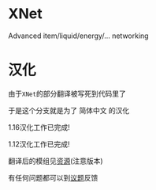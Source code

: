 # XNet
Advanced item/liquid/energy/... networking

# 汉化

由于`XNet`的部分翻译被写死到代码里了

于是这个分支就是为了 简体中文 的汉化

1.16汉化工作已完成!

1.12汉化工作已完成!

翻译后的模组见[资源](https://github.com/cueavyqwp/XNet-zh_cn/releases)(注意版本)

有任何问题都可以到[议题](https://github.com/cueavyqwp/XNet-zh_cn/issues)反馈
